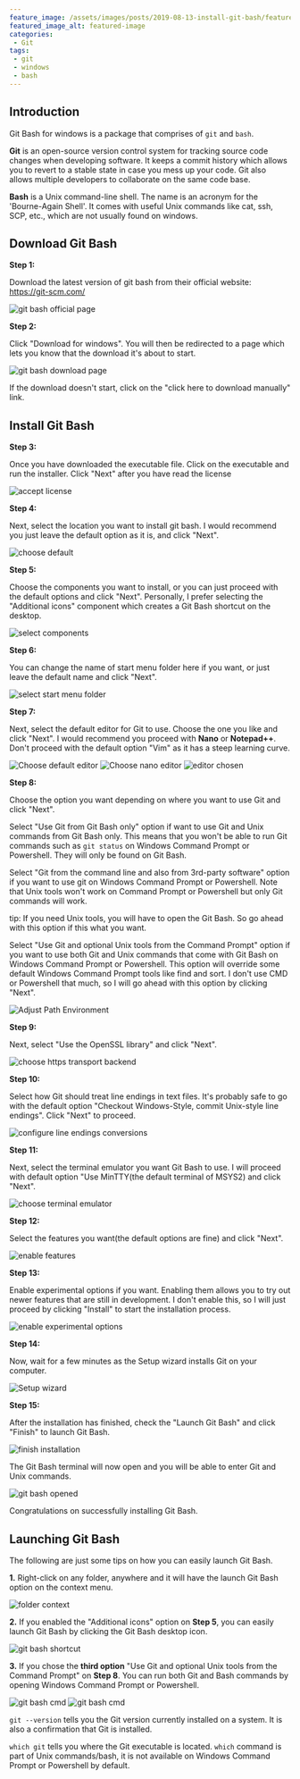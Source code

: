 ```yaml
---
feature_image: /assets/images/posts/2019-08-13-install-git-bash/featured-image.jpg
featured_image_alt: featured-image
categories:
 - Git
tags:
 - git
 - windows
 - bash
---
```

## Introduction
Git Bash for windows is a package that comprises of `git` and `bash`.

**Git** is an open-source version control system for tracking source code changes when developing software. It keeps a commit history which allows you to revert to a stable state in case you mess up your code. Git also allows multiple developers to collaborate on the same code base.

**Bash** is a Unix command-line shell. The name is an acronym for the 'Bourne-Again Shell'. It comes with useful Unix commands like cat, ssh, SCP, etc., which are not usually found on windows.

## Download Git Bash
**Step 1:**

Download the latest version of git bash from their official website: https://git-scm.com/

![git bash official page](/assets/images/posts/2019-08-13-install-git-bash/official-homepage.jpg)

**Step 2:**

Click "Download for windows". You will then be redirected to a page which lets you know that the download it's about to start. 

![git bash download page](/assets/images/posts/2019-08-13-install-git-bash/download-starting.jpg) 

If the download doesn't start, click on the "click here to download manually" link.

## Install Git Bash
**Step 3:**

Once you have downloaded the executable file. Click on the executable and run the installer. Click "Next" after you have read the license

![accept license](/assets/images/posts/2019-08-13-install-git-bash/accept-license.jpg)

**Step 4:**

Next, select the location you want to install git bash. I would recommend you just leave the default option as it is, and click "Next".

![choose default](/assets/images/posts/2019-08-13-install-git-bash/installation-directory.jpg)

**Step 5:**

Choose the components you want to install, or you can just proceed with the default options and click "Next". Personally, I prefer selecting the "Additional icons" component which creates a Git Bash shortcut on the desktop.

![select components](/assets/images/posts/2019-08-13-install-git-bash/select-components.jpg)

**Step 6:**

You can change the name of start menu folder here if you want, or just leave the default name and click "Next".

![select start menu folder](/assets/images/posts/2019-08-13-install-git-bash/select-start-menu-folder.jpg)

**Step 7:**

Next, select the default editor for Git to use. Choose the one you like and click "Next". I would recommend you proceed with **Nano** or **Notepad++**. Don't proceed with the default option "Vim" as it has a steep learning curve.

![Choose default editor](/assets/images/posts/2019-08-13-install-git-bash/choose-editor.jpg)
![Choose nano editor](/assets/images/posts/2019-08-13-install-git-bash/choose-nano.jpg)
![editor chosen](/assets/images/posts/2019-08-13-install-git-bash/editor-chosen.jpg)

**Step 8:**

Choose the option you want depending on where you want to use Git and click "Next".

Select "Use Git from Git Bash only" option if want to use Git and Unix commands from Git Bash only. This means that you won't be able to run Git commands such as `git status` on Windows Command Prompt or Powershell. They will only be found on Git Bash.

Select "Git from the command line and also from 3rd-party software" option if you want to use git on Windows Command Prompt or Powershell. Note that Unix tools won't work on Command Prompt or Powershell but only Git commands will work. 

tip: If you need
Unix tools, you will have to open the Git Bash. So go ahead with this option if this what you want.
 
Select "Use Git and optional Unix tools from the Command Prompt" option if you want to use both Git and Unix commands that come with Git Bash on Windows Command Prompt or Powershell. This option will override some default Windows Command Prompt tools like find and sort. I don't use CMD or Powershell that much, so I will go ahead with this option by clicking "Next".

![Adjust Path Environment](/assets/images/posts/2019-08-13-install-git-bash/path-environment.jpg)

**Step 9:**

Next, select "Use the OpenSSL library" and click "Next".

![choose https transport backend](/assets/images/posts/2019-08-13-install-git-bash/choosing-https-transport.jpg)

**Step 10:**

Select how Git should treat line endings in text files. It's probably safe to go with the default option "Checkout Windows-Style, commit Unix-style line endings". Click "Next" to proceed.

![configure line endings conversions](/assets/images/posts/2019-08-13-install-git-bash/configuring-the-line-endings.jpg)

**Step 11:**

Next, select the terminal emulator you want Git Bash to use. I will proceed with default option "Use MinTTY(the default terminal of MSYS2) and click "Next".

![choose terminal emulator](/assets/images/posts/2019-08-13-install-git-bash/terminal-emulator.jpg)

**Step 12:**

Select the features you want(the default options are fine) and click "Next". 

![enable features](/assets/images/posts/2019-08-13-install-git-bash/extra-options.jpg)

**Step 13:**

Enable experimental options if you want. Enabling them allows you to try out newer features that are still in development. I don't enable this, so I will just proceed by clicking "Install" to start the installation process.

![enable experimental options](/assets/images/posts/2019-08-13-install-git-bash/experimental-options.jpg)

**Step 14:**

Now, wait for a few minutes as the Setup wizard installs Git on your computer.

![Setup wizard](/assets/images/posts/2019-08-13-install-git-bash/installing.jpg)

**Step 15:**

After the installation has finished, check the "Launch Git Bash" and click "Finish" to launch Git Bash.

![finish installation](/assets/images/posts/2019-08-13-install-git-bash/completed-installation.jpg)

The Git Bash terminal will now open and you will be able to enter Git and Unix commands.

![git bash opened](/assets/images/posts/2019-08-13-install-git-bash/git-bash.jpg)

Congratulations on successfully installing Git Bash.

## Launching Git Bash
The following are just some tips on how you can easily launch Git Bash.

**1.** Right-click on any folder, anywhere and it will have the launch Git Bash option on the context menu.

![folder context](/assets/images/posts/2019-08-13-install-git-bash/folder-context.jpg)

**2.** If you enabled the "Additional icons" option on **Step 5**, you can easily launch Git Bash by clicking the Git Bash desktop icon.

![git bash shortcut](/assets/images/posts/2019-08-13-install-git-bash/git-bash-shortcut.jpg)

**3.** If you chose the **third option** "Use Git and optional Unix tools from the Command Prompt" on **Step 8**. You can run both Git and Bash commands by opening Windows Command Prompt or Powershell.

![git bash cmd](/assets/images/posts/2019-08-13-install-git-bash/bash-cmd.jpg)
![git bash cmd](/assets/images/posts/2019-08-13-install-git-bash/powershell-bash.jpg)

`git --version` tells you the Git version currently installed on a system. It is also a confirmation that Git is installed.

`which git` tells you where the Git executable is located. `which` command is part of Unix commands/bash, it is not available on Windows Command Prompt or Powershell by default. 